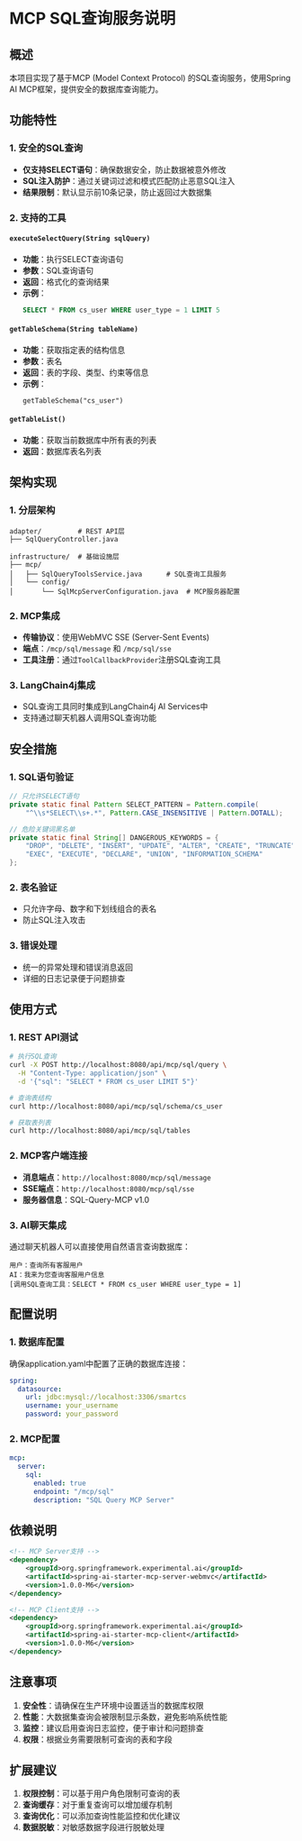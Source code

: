 # MCP SQL查询服务说明

## 概述
本项目实现了基于MCP (Model Context Protocol) 的SQL查询服务，使用Spring AI MCP框架，提供安全的数据库查询能力。

## 功能特性

### 1. 安全的SQL查询
- **仅支持SELECT语句**：确保数据安全，防止数据被意外修改
- **SQL注入防护**：通过关键词过滤和模式匹配防止恶意SQL注入
- **结果限制**：默认显示前10条记录，防止返回过大数据集

### 2. 支持的工具

#### `executeSelectQuery(String sqlQuery)`
- **功能**：执行SELECT查询语句
- **参数**：SQL查询语句
- **返回**：格式化的查询结果
- **示例**：
  ```sql
  SELECT * FROM cs_user WHERE user_type = 1 LIMIT 5
  ```

#### `getTableSchema(String tableName)`
- **功能**：获取指定表的结构信息
- **参数**：表名
- **返回**：表的字段、类型、约束等信息
- **示例**：
  ```
  getTableSchema("cs_user")
  ```

#### `getTableList()`
- **功能**：获取当前数据库中所有表的列表
- **返回**：数据库表名列表

## 架构实现

### 1. 分层架构
```
adapter/         # REST API层
├── SqlQueryController.java

infrastructure/  # 基础设施层
├── mcp/
│   ├── SqlQueryToolsService.java      # SQL查询工具服务
│   └── config/
│       └── SqlMcpServerConfiguration.java  # MCP服务器配置
```

### 2. MCP集成
- **传输协议**：使用WebMVC SSE (Server-Sent Events)
- **端点**：`/mcp/sql/message` 和 `/mcp/sql/sse`
- **工具注册**：通过`ToolCallbackProvider`注册SQL查询工具

### 3. LangChain4j集成
- SQL查询工具同时集成到LangChain4j AI Services中
- 支持通过聊天机器人调用SQL查询功能

## 安全措施

### 1. SQL语句验证
```java
// 只允许SELECT语句
private static final Pattern SELECT_PATTERN = Pattern.compile(
    "^\\s*SELECT\\s+.*", Pattern.CASE_INSENSITIVE | Pattern.DOTALL);

// 危险关键词黑名单
private static final String[] DANGEROUS_KEYWORDS = {
    "DROP", "DELETE", "INSERT", "UPDATE", "ALTER", "CREATE", "TRUNCATE", 
    "EXEC", "EXECUTE", "DECLARE", "UNION", "INFORMATION_SCHEMA"
};
```

### 2. 表名验证
- 只允许字母、数字和下划线组合的表名
- 防止SQL注入攻击

### 3. 错误处理
- 统一的异常处理和错误消息返回
- 详细的日志记录便于问题排查

## 使用方式

### 1. REST API测试
```bash
# 执行SQL查询
curl -X POST http://localhost:8080/api/mcp/sql/query \
  -H "Content-Type: application/json" \
  -d '{"sql": "SELECT * FROM cs_user LIMIT 5"}'

# 查询表结构
curl http://localhost:8080/api/mcp/sql/schema/cs_user

# 获取表列表
curl http://localhost:8080/api/mcp/sql/tables
```

### 2. MCP客户端连接
- **消息端点**：`http://localhost:8080/mcp/sql/message`
- **SSE端点**：`http://localhost:8080/mcp/sql/sse`
- **服务器信息**：SQL-Query-MCP v1.0

### 3. AI聊天集成
通过聊天机器人可以直接使用自然语言查询数据库：
```
用户：查询所有客服用户
AI：我来为您查询客服用户信息
[调用SQL查询工具：SELECT * FROM cs_user WHERE user_type = 1]
```

## 配置说明

### 1. 数据库配置
确保application.yaml中配置了正确的数据库连接：
```yaml
spring:
  datasource:
    url: jdbc:mysql://localhost:3306/smartcs
    username: your_username
    password: your_password
```

### 2. MCP配置
```yaml
mcp:
  server:
    sql:
      enabled: true
      endpoint: "/mcp/sql"
      description: "SQL Query MCP Server"
```

## 依赖说明
```xml
<!-- MCP Server支持 -->
<dependency>
    <groupId>org.springframework.experimental.ai</groupId>
    <artifactId>spring-ai-starter-mcp-server-webmvc</artifactId>
    <version>1.0.0-M6</version>
</dependency>

<!-- MCP Client支持 -->
<dependency>
    <groupId>org.springframework.experimental.ai</groupId>
    <artifactId>spring-ai-starter-mcp-client</artifactId>
    <version>1.0.0-M6</version>
</dependency>
```

## 注意事项

1. **安全性**：请确保在生产环境中设置适当的数据库权限
2. **性能**：大数据集查询会被限制显示条数，避免影响系统性能
3. **监控**：建议启用查询日志监控，便于审计和问题排查
4. **权限**：根据业务需要限制可查询的表和字段

## 扩展建议

1. **权限控制**：可以基于用户角色限制可查询的表
2. **查询缓存**：对于重复查询可以增加缓存机制
3. **查询优化**：可以添加查询性能监控和优化建议
4. **数据脱敏**：对敏感数据字段进行脱敏处理